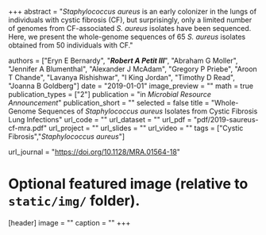 +++
abstract = "*Staphylococcus aureus* is an early colonizer in the lungs of individuals with cystic fibrosis (CF), but surprisingly, only a limited number of genomes from CF-associated *S. aureus* isolates have been sequenced. Here, we present the whole-genome sequences of 65 *S. aureus* isolates obtained from 50 individuals with CF."

authors = ["Eryn E Bernardy", "***Robert A Petit III***", "Abraham G Moller", "Jennifer A Blumenthal", "Alexander J McAdam", "Gregory P Priebe", "Aroon T Chande", "Lavanya Rishishwar", "I King Jordan", "Timothy D Read", "Joanna B Goldberg"]
date = "2019-01-01"
image_preview = ""
math = true
publication_types = ["2"]
publication = "in *Microbial Resource Announcement*"
publication_short = ""
selected = false
title = "Whole-Genome Sequences of *Staphylococcus aureus* Isolates from Cystic Fibrosis Lung Infections"
url_code = ""
url_dataset = ""
url_pdf = "pdf/2019-saureus-cf-mra.pdf"
url_project = ""
url_slides = ""
url_video = ""
tags =  ["Cystic Fibrosis","*Staphylococcus aureus*"]

url_journal = "https://doi.org/10.1128/MRA.01564-18"

# Optional featured image (relative to `static/img/` folder).
[header]
image = ""
caption = ""
+++
